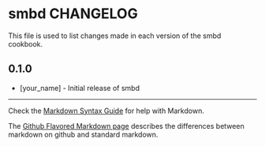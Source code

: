 smbd CHANGELOG
==============

This file is used to list changes made in each version of the smbd cookbook.

0.1.0
-----
- [your_name] - Initial release of smbd

- - -
Check the [Markdown Syntax Guide](http://daringfireball.net/projects/markdown/syntax) for help with Markdown.

The [Github Flavored Markdown page](http://github.github.com/github-flavored-markdown/) describes the differences between markdown on github and standard markdown.
